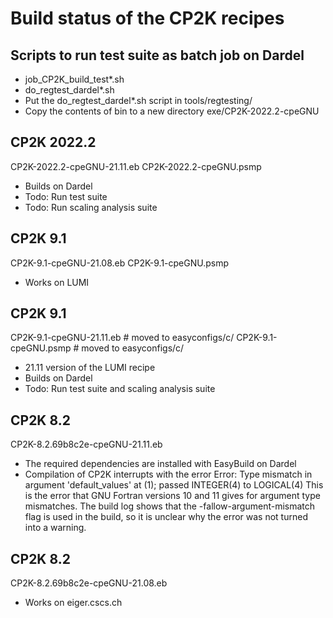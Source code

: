 # Build status of the CP2K recipes

## Scripts to run test suite as batch job on Dardel
- job_CP2K_build_test*.sh
- do_regtest_dardel*.sh
- Put the do_regtest_dardel*.sh script in tools/regtesting/
- Copy the contents of bin to a new directory exe/CP2K-2022.2-cpeGNU

## CP2K 2022.2
CP2K-2022.2-cpeGNU-21.11.eb
CP2K-2022.2-cpeGNU.psmp
- Builds on Dardel
- Todo: Run test suite
- Todo: Run scaling analysis suite

## CP2K 9.1
CP2K-9.1-cpeGNU-21.08.eb
CP2K-9.1-cpeGNU.psmp
- Works on LUMI

## CP2K 9.1
CP2K-9.1-cpeGNU-21.11.eb    # moved to easyconfigs/c/
CP2K-9.1-cpeGNU.psmp        # moved to easyconfigs/c/
- 21.11 version of the LUMI recipe
- Builds on Dardel
- Todo: Run test suite and scaling analysis suite

## CP2K 8.2
CP2K-8.2.69b8c2e-cpeGNU-21.11.eb
- The required dependencies are installed with EasyBuild on Dardel
- Compilation of CP2K interrupts with the error
Error: Type mismatch in argument 'default_values' at (1); passed INTEGER(4) to LOGICAL(4)
This is the error that GNU Fortran versions 10 and 11 gives for argument type mismatches.
The build log shows that the -fallow-argument-mismatch flag is used in the build, so it is
unclear why the error was not turned into a warning.

## CP2K 8.2
CP2K-8.2.69b8c2e-cpeGNU-21.08.eb
- Works on eiger.cscs.ch
